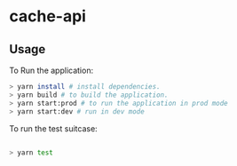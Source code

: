 # cache-api
## Usage

To Run the application:

```bash
> yarn install # install dependencies.
> yarn build # to build the application.
> yarn start:prod # to run the application in prod mode
> yarn start:dev # run in dev mode
```

To run the test suitcase:

```bash

> yarn test
```
